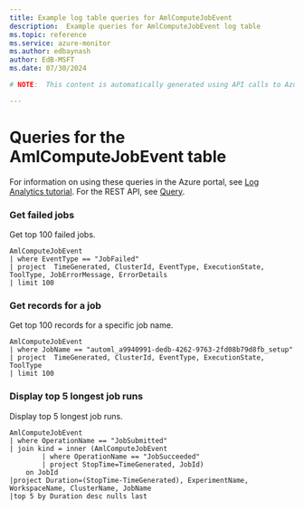 ```yaml
---
title: Example log table queries for AmlComputeJobEvent
description:  Example queries for AmlComputeJobEvent log table
ms.topic: reference
ms.service: azure-monitor
ms.author: edbaynash
author: EdB-MSFT
ms.date: 07/30/2024

# NOTE:  This content is automatically generated using API calls to Azure. Any edits made on these files will be overwritten in the next run of the script. 

---
```


# Queries for the AmlComputeJobEvent table

For information on using these queries in the Azure portal, see [Log Analytics tutorial](/azure/azure-monitor/logs/log-analytics-tutorial). For the REST API, see [Query](/rest/api/loganalytics/query).


### Get failed jobs  


Get top 100 failed jobs.  

```query
AmlComputeJobEvent
| where EventType == "JobFailed"
| project  TimeGenerated, ClusterId, EventType, ExecutionState, ToolType, JobErrorMessage, ErrorDetails
| limit 100
```



### Get records for a job  


Get top 100 records for a specific job name.  

```query
AmlComputeJobEvent
| where JobName == "automl_a9940991-dedb-4262-9763-2fd08b79d8fb_setup"
| project  TimeGenerated, ClusterId, EventType, ExecutionState, ToolType
| limit 100
```



### Display top 5 longest job runs  


Display top 5 longest job runs.  

```query
AmlComputeJobEvent
| where OperationName == "JobSubmitted"
| join kind = inner (AmlComputeJobEvent
        | where OperationName == "JobSucceeded"
        | project StopTime=TimeGenerated, JobId)
    on JobId 
|project Duration=(StopTime-TimeGenerated), ExperimentName, WorkspaceName, ClusterName, JobName
|top 5 by Duration desc nulls last
```

